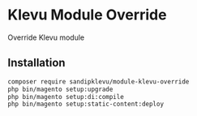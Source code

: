 # Klevu Module Override
Override Klevu module

## Installation

```bash
composer require sandipklevu/module-klevu-override
php bin/magento setup:upgrade
php bin/magento setup:di:compile 
php bin/magento setup:static-content:deploy
```

